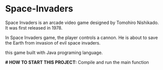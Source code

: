 # Space-Invaders
Space Invaders is an arcade video game designed by Tomohiro Nishikado. It was first released in 1978.

In Space Invaders game, the player controls a cannon. He is about to save the Earth from invasion of evil space invaders.

this game built with Java programing language.

**# HOW TO START THIS PROJECT:**  Compile and run the main function 
